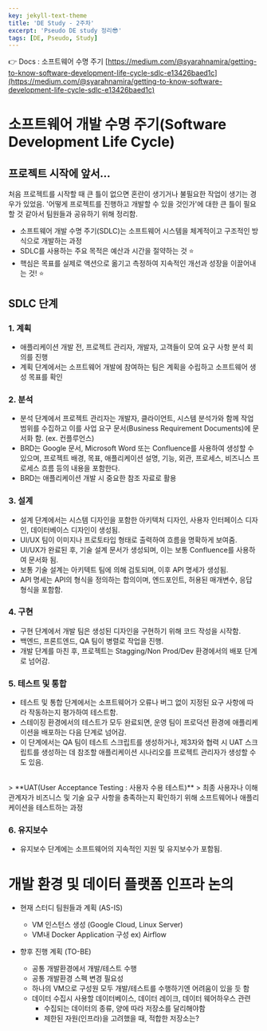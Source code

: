 ```yaml
---
key: jekyll-text-theme
title: 'DE Study - 2주차'
excerpt: 'Pseudo DE study 정리😎'
tags: [DE, Pseudo, Study]
---
```


👉 Docs : 소프트웨어 수명 주기 [https://medium.com/@syarahnamira/getting-to-know-software-development-life-cycle-sdlc-e13426baed1c](https://medium.com/@syarahnamira/getting-to-know-software-development-life-cycle-sdlc-e13426baed1c)




# 소프트웨어 개발 수명 주기(Software Development Life Cycle)

## 프로젝트 시작에 앞서...

처음 프로젝트를 시작할 때 큰 틀이 없으면 혼란이 생기거나 불필요한 작업이 생기는 경우가 있었음.
'어떻게 프로젝트를 진행하고 개발할 수 있을 것인가'에 대한 큰 틀이 필요할 것 같아서 팀원들과 공유하기 위해 정리함.

* 소프트웨어 개발 수명 주기(SDLC)는 소프트웨어 시스템을 체계적이고 구조적인 방식으로 개발하는 과정
* SDLC를 사용하는 주요 목적은 예산과 시간을 절약하는 것 :star:
* 핵심은 목표를 실제로 액션으로 옮기고 측정하여 지속적인 개선과 성장을 이끌어내는 것! :star:

## SDLC 단계

### 1.  계획
* 애플리케이션 개발 전, 프로젝트 관리자, 개발자, 고객들이 모여 요구 사항 분석 회의를 진행
* 계획 단계에서는 소프트웨어 개발에 참여하는 팀은 계획을 수립하고 소프트웨어 생성 목표를 확인

### 2. 분석
* 분석 단계에서 프로젝트 관리자는 개발자, 클라이언트, 시스템 분석가와 함께 작업 범위를 수집하고 이를 사업 요구 문서(Business Requirement Documents)에 문서화 함. (ex. 컨플루언스)
* BRD는 Google 문서, Microsoft Word 또는 Confluence를 사용하여 생성할 수 있으며, 프로젝트 배경, 목표, 애플리케이션 설명, 기능, 외관, 프로세스, 비즈니스 프로세스 흐름 등의 내용을 포함한다.
* BRD는 애플리케이션 개발 시 중요한 참조 자료로 활용

### 3. 설계
* 설계 단계에서는 시스템 디자인을 포함한 아키텍처 디자인, 사용자 인터페이스 디자인, 데이터베이스 디자인이 생성됨.
* UI/UX 팀이 이미지나 프로토타입 형태로 출력하여 흐름을 명확하게 보여줌.
* UI/UX가 완료된 후, 기술 설계 문서가 생성되며, 이는 보통 Confluence를 사용하여 문서화 됨.
* 보통 기술 설계는 아키텍트 팀에 의해 검토되며, 이후 API 명세가 생성됨.
* API 명세는 API의 형식을 정의하는 합의이며, 엔드포인트, 허용된 매개변수, 응답 형식을 포함함.

### 4. 구현
* 구현 단계에서 개발 팀은 생성된 디자인을 구현하기 위해 코드 작성을 시작함. 
* 백엔드, 프론트엔드, QA 팀이 병렬로 작업을 진행.
* 개발 단계를 마친 후, 프로젝트는 Stagging/Non Prod/Dev 환경에서의 배포 단계로 넘어감.

### 5. 테스트 및 통합
* 테스트 및 통합 단계에서는 소프트웨어가 오류나 버그 없이 지정된 요구 사항에 따라 작동하는지 평가하여 테스트함.
* 스테이징 환경에서의 테스트가 모두 완료되면, 운영 팀이 프로덕션 환경에 애플리케이션을 배포하는 다음 단계로 넘어감.
* 이 단계에서는 QA 팀이 테스트 스크립트를 생성하거나, 제3자와 협력 시 UAT 스크립트를 생성하는 데 참조할 애플리케이션 시나리오를 프로젝트 관리자가 생성할 수도 있음.
<br>
> **UAT(User Acceptance Testing : 사용자 수용 테스트)**
> 최종 사용자나 이해관계자가 비즈니스 및 기술 요구 사항을 충족하는지 확인하기 위해 소프트웨어나 애플리케이션을 테스트하는 과정

### 6. 유지보수

* 유지보수 단계에는 소프트웨어의 지속적인 지원 및 유지보수가 포함됨.



# 개발 환경 및 데이터 플랫폼 인프라 논의

* 현재 스터디 팀원들과 계획 (AS-IS)
	* VM 인스턴스 생성 (Google Cloud, Linux Server)
	* VM내 Docker Application 구성  ex) Airflow


* 향후 진행 계획 (TO-BE)
	- 공통 개발환경에서 개발/테스트 수행
	- 공통 개발환경 스펙 변경 필요성
    - 하나의 VM으로 구성원 모두 개발/테스트를 수행하기엔 어려움이 있을 듯 함
	- 데이터 수집시 사용할 데이터베이스, 데이터 레이크, 데이터 웨어하우스 관련
   	  - 수집되는 데이터의 종류, 양에 따라 저장소를 달리해야함
      - 제한된 자원(인프라)을 고려했을 때, 적합한 저장소는?
